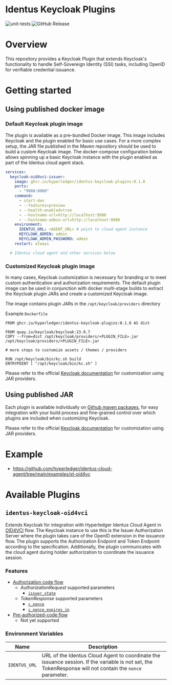 # Identus Keycloak Plugins

![unit-tests](https://github.com/hyperledger/identus-keycloak-plugins/actions/workflows/unit-tests.yml/badge.svg)
![GitHub Release](https://img.shields.io/github/v/release/hyperledger/identus-keycloak-plugins)

# Overview

This repository provides a Keycloak Plugin that extends Keycloak's functionality to handle Self-Sovereign Identity (SSI)
tasks,
including OpenID for verifiable credential issuance.

# Getting started

## Using published docker image

### Default Keycloak plugin image

The plugin is available as a pre-bundled Docker image.
This image includes Keycloak and the plugin enabled for basic use cases.
For a more complex setup, the JAR file published in the Maven repository should be used to build a custom Keycloak
image.
The docker-compose configuration below allows spinning up a basic Keycloak instance with the plugin enabled as part of
the Identus cloud agent stack.

```yaml
services:
  keycloak-oid4vci-issuer:
    image: ghcr.io/hyperledger/identus-keycloak-plugins:0.1.0
    ports:
      - "9980:8080"
    command:
      - start-dev
      - --features=preview
      - --health-enabled=true
      - --hostname-url=http://localhost:9980
      - --hostname-admin-url=http://localhost:9980
    environment:
      IDENTUS_URL: <AGENT_URL> # point to cloud agent instance
      KEYCLOAK_ADMIN: admin
      KEYCLOAK_ADMIN_PASSWORD: admin
    restart: always

  # Identus cloud agent and other services below
```

### Customized Keycloak plugin image

In many cases, Keycloak customization is necessary for branding or to meet custom
authentication and authorization requirements. The default plugin image can be used
in conjunction with docker multi-stage builds to extract the Keycloak plugin JARs and
create a customized Keycloak image.

The image contains plugin JARs in the `/opt/keycloak/providers` directory

Example `Dockerfile`

```
FROM ghcr.io/hyperledger/identus-keycloak-plugins:0.1.0 AS dist

FROM quay.io/keycloak/keycloak:23.0.7
COPY --from=dist /opt/keycloak/providers/<PLUGIN_FILE>.jar /opt/keycloak/providers/<PLUGIN_FILE>.jar

# more steps to customize assets / themes / providers

RUN /opt/keycloak/bin/kc.sh build
ENTRYPOINT [ "/opt/keycloak/bin/kc.sh" ]
```

Please refer to the official [Keycloak documentation](https://www.keycloak.org/server/containers)
for customization using JAR providers.

## Using published JAR

Each plugin is available individually
on [Github maven packages](https://github.com/orgs/hyperledger/packages?repo_name=identus-keycloak-plugins),
for easy integration with your build process and fine-grained control over which plugins are included when customizing
Keycloak.

Please refer to the official [Keycloak documentation](https://www.keycloak.org/server/containers)
for customization using JAR providers.

# Example

- https://github.com/hyperledger/identus-cloud-agent/tree/main/examples/st-oid4vc

# Available Plugins

## `identus-keycloak-oid4vci`

Extends Keycloak for integration with Hyperledger Identus Cloud Agent
in [OID4VCI](https://openid.net/specs/openid-4-verifiable-credential-issuance-1_0.html) flow.
The Keycloak instance to use this is the Issuer Authorization Server where the plugin takes care of
the OpenID extension in the issuance flow.
The plugin supports the Authorization Endpoint and Token Endpoint according to the specification.
Additionally, the plugin communicates with the cloud agent during holder authorization to coordinate the issuance
session.

### Features

- [Authorization code flow](https://openid.net/specs/openid-4-verifiable-credential-issuance-1_0.html#name-authorization-code-flow)
    - _AuthorizationRequest_ supported parameters
        - [`issuer_state`](https://openid.net/specs/openid-4-verifiable-credential-issuance-1_0.html#section-5.1.3-2.3)
    - _TokenResponse_ supported parameters
        - [`c_nonce`](https://openid.net/specs/openid-4-verifiable-credential-issuance-1_0.html#section-6.2-4.1)
        - [`c_nonce_expires_in`](https://openid.net/specs/openid-4-verifiable-credential-issuance-1_0.html#section-6.2-4.2)
- [Pre-authorized-code flow](https://openid.net/specs/openid-4-verifiable-credential-issuance-1_0.html#name-pre-authorized-code-flow)
    - Not yet supported

### Environment Variables

| Name          | Description                                                                                                                                              |
|---------------|----------------------------------------------------------------------------------------------------------------------------------------------------------|
| `IDENTUS_URL` | URL of the Identus Cloud Agent to coordinate the issuance session. If the variable is not set, the TokenResponse will not contain the `nonce` parameter. |
